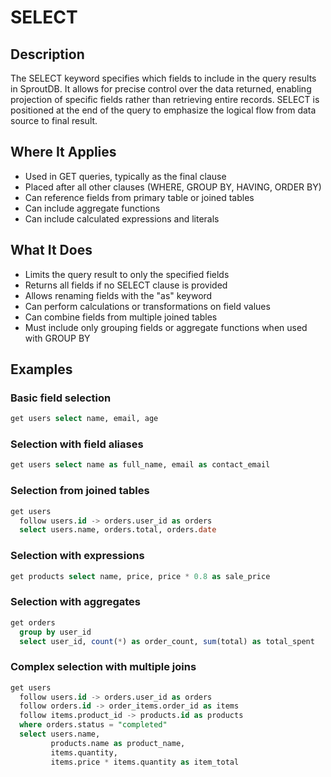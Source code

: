 # SELECT

## Description

The SELECT keyword specifies which fields to include in the query results in SproutDB. It allows for precise control over the data returned, enabling projection of specific fields rather than retrieving entire records. SELECT is positioned at the end of the query to emphasize the logical flow from data source to final result.

## Where It Applies

- Used in GET queries, typically as the final clause
- Placed after all other clauses (WHERE, GROUP BY, HAVING, ORDER BY)
- Can reference fields from primary table or joined tables
- Can include aggregate functions
- Can include calculated expressions and literals

## What It Does

- Limits the query result to only the specified fields
- Returns all fields if no SELECT clause is provided
- Allows renaming fields with the "as" keyword
- Can perform calculations or transformations on field values
- Can combine fields from multiple joined tables
- Must include only grouping fields or aggregate functions when used with GROUP BY

## Examples

### Basic field selection

```sql
get users select name, email, age
```

### Selection with field aliases

```sql
get users select name as full_name, email as contact_email
```

### Selection from joined tables

```sql
get users 
  follow users.id -> orders.user_id as orders
  select users.name, orders.total, orders.date
```

### Selection with expressions

```sql
get products select name, price, price * 0.8 as sale_price
```

### Selection with aggregates

```sql
get orders 
  group by user_id
  select user_id, count(*) as order_count, sum(total) as total_spent
```

### Complex selection with multiple joins

```sql
get users 
  follow users.id -> orders.user_id as orders
  follow orders.id -> order_items.order_id as items
  follow items.product_id -> products.id as products
  where orders.status = "completed"
  select users.name, 
         products.name as product_name, 
         items.quantity, 
         items.price * items.quantity as item_total
```
